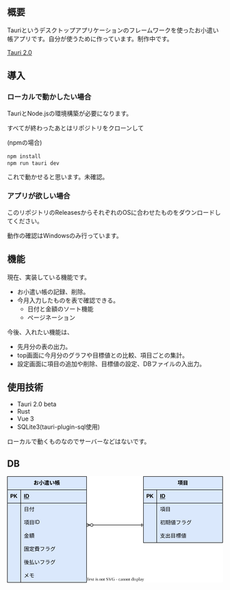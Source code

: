 ## 概要
Tauriというデスクトップアプリケーションのフレームワークを使ったお小遣い帳アプリです。自分が使うために作っています。制作中です。

[Tauri 2.0](https://v2.tauri.app/)

## 導入
### ローカルで動かしたい場合

TauriとNode.jsの環境構築が必要になります。

すべてが終わったあとはリポジトリをクローンして

(npmの場合)
```
npm install
npm run tauri dev
```
これで動かせると思います。未確認。

### アプリが欲しい場合

このリポジトリのReleasesからそれぞれのOSに合わせたものをダウンロードしてください。

動作の確認はWindowsのみ行っています。

## 機能

現在、実装している機能です。

- お小遣い帳の記録、削除。
- 今月入力したものを表で確認できる。
  - 日付と金額のソート機能
  - ページネーション

今後、入れたい機能は、

- 先月分の表の出力。
- top画面に今月分のグラフや目標値との比較、項目ごとの集計。
- 設定画面に項目の追加や削除、目標値の設定、DBファイルの入出力。

## 使用技術
- Tauri 2.0 beta
- Rust
- Vue 3
- SQLite3(tauri-plugin-sql使用)

ローカルで動くものなのでサーバーなどはないです。

## DB
![db](public/tauri_expenses2.svg)
